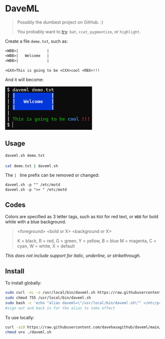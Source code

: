 # DaveML

> Possibly the dumbest project on GitHub. :)
>
> You probably want to
> [try](https://stackoverflow.com/questions/7851134/syntax-highlighting-colorizing-cat):
> `bat`, `ccat`, `pygmentize`, or `highlight`.

Create a file `demo.txt`, such as:

```text
<WBB>|             |
<WBB>|   Welcome   |
<WBB>|             |

<GXX>This is going to be <CXX>cool <RBX>!!!
```

And it will become:

<img alt="screenshot" src="./sample.png" />

## Usage

```bash
daveml.sh demo.txt

cat demo.txt | daveml.sh
```

The `| ` line prefix can be removed or changed:

```
daveml.sh -p "" /etc/motd
daveml.sh -p ">> " /etc/motd
```

## Codes

Colors are specified as 3 letter tags, such as `RXX` for red text, or `WBB` for bold white with a blue background.

> &lt;foreground&gt; &lt;bold or X&gt; &lt;background or X&gt;
>
> K = black, R = red, G = green, Y = yellow, B = blue
> M = magenta, C = cyan, W = white, X = default

_This does not include support for italic, underline, or strikethrough._

## Install

To install globally:
```bash
sudo curl -sL -o /usr/local/bin/daveml.sh https://raw.githubusercontent.com/davehasagithub/daveml/main/daveml.sh
sudo chmod 755 /usr/local/bin/daveml.sh
sudo bash -c 'echo "alias daveml=\"/usr/local/bin/daveml.sh\"" >/etc/profile.d/daveml-alias.sh'
#sign out and back in for the alias to take effect
```

To use locally:
```bash
curl -sLO https://raw.githubusercontent.com/davehasagithub/daveml/main/daveml.sh
chmod u+x ./daveml.sh
```
